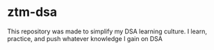 # ztm-dsa

This repository was made to simplify my DSA learning culture. I learn, practice, and push whatever knowledge I gain on DSA
